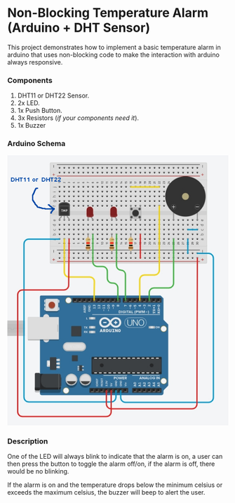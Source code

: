 # Non-Blocking Temperature Alarm (Arduino + DHT Sensor)

This project demonstrates how to implement a basic temperature alarm
in arduino that uses non-blocking code to make the interaction with
arduino always responsive.

### Components

1. DHT11 or DHT22 Sensor.
2. 2x LED.
3. 1x Push Button.
4. 3x Resistors (_if your components need it_).
5. 1x Buzzer

### Arduino Schema

![temperature-alarm.jpg](temperature-alarm.jpg)

### Description

One of the LED will always blink to indicate that the alarm is on,
a user can then press the button to toggle the alarm off/on, if the
alarm is off, there would be no blinking.

If the alarm is on and the temperature drops below the minimum celsius
or exceeds the maximum celsius, the buzzer will beep to alert the user.
